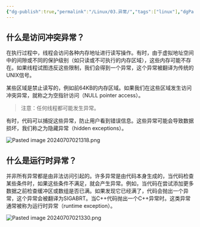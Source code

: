 ```yaml
---
{"dg-publish":true,"permalink":"/Linux/03.异常/","tags":["linux"],"dgPassFrontmatter":true}
---
```



## 什么是访问冲突异常？

在执行过程中，线程会访问各种内存地址进行读写操作。有时，由于虚拟地址空间中的间隙或不同的保护级别（如只读或不可执行的内存区域），这些内存可能不存在。如果线程试图违反这些限制，我们会得到一个异常，这个异常被翻译为传统的UNIX信号。

某些区域是禁止读写的，例如前64KB的内存区域。如果我们在这些区域发生访问冲突异常，就称之为空指针访问（NULL pointer access）。

>注意：任何线程都可能发生异常。

有时，代码可以捕捉这些异常，防止用户看到错误信息。这些异常可能会导致数据损坏，我们称之为隐藏异常（hidden exceptions）。

![Pasted image 20240707021318.png](/img/user/Linux/assert/Pasted%20image%2020240707021318.png)
## 什么是运行时异常？

并非所有异常都是由非法访问引起的。许多异常是由代码本身生成的，当代码检查某些条件时，如果这些条件不满足，就会产生异常。例如，当代码在尝试添加更多数据之前检查缓冲区或数组是否已满。如果发现它已经满了，代码会抛出一个异常，这个异常会被翻译为SIGABRT。当C++代码抛出一个C++异常时。这类异常通常被称为运行时异常（runtime exception）。

![Pasted image 20240707021330.png](/img/user/Linux/assert/Pasted%20image%2020240707021330.png)